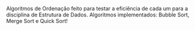 Algoritmos de Ordenação feito para testar a eficiência de cada um para a disciplina de Estrutura de Dados.
Algoritmos implementados: Bubble Sort, Merge Sort e Quick Sort!
